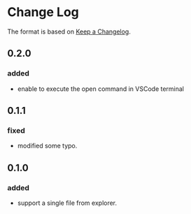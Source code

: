 # Change Log

The format is based on [Keep a Changelog](https://keepachangelog.com/en/1.0.0/).

## 0.2.0

### added

- enable to execute the open command in VSCode terminal

## 0.1.1

### fixed
- modified some typo.

## 0.1.0

### added

- support a single file from explorer.
